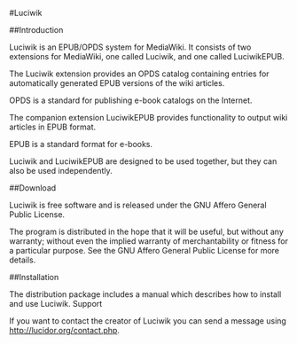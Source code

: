#Luciwik

##Introduction

Luciwik is an EPUB/OPDS system for MediaWiki. It consists of two extensions for MediaWiki, one called Luciwik, and one called LuciwikEPUB.

The Luciwik extension provides an OPDS catalog containing entries for automatically generated EPUB versions of the wiki articles.

OPDS is a standard for publishing e-book catalogs on the Internet.

The companion extension LuciwikEPUB provides functionality to output wiki articles in EPUB format.

EPUB is a standard format for e-books.

Luciwik and LuciwikEPUB are designed to be used together, but they can also be used independently.

##Download

Luciwik is free software and is released under the GNU Affero General Public License.

The program is distributed in the hope that it will be useful, but without any warranty; without even the implied warranty of merchantability or fitness for a particular purpose. See the GNU Affero General Public License for more details.

##Installation

The distribution package includes a manual which describes how to install and use Luciwik.
Support

If you want to contact the creator of Luciwik you can send a message using http://lucidor.org/contact.php.
